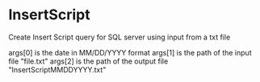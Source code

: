 # InsertScript
Create Insert Script query for SQL server using input from a txt file

args[0] is the date in MM/DD/YYYY format
args[1] is the path of the input file "file.txt"
args[2] is the path of the output file "InsertScriptMMDDYYYY.txt"
